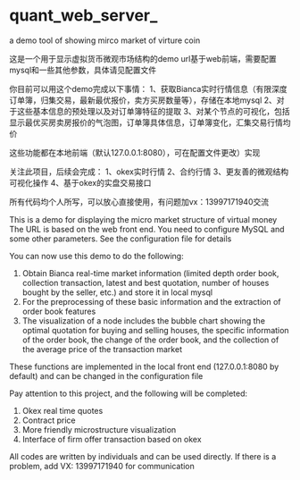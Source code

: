 # quant_web_server_
a demo tool of showing mirco market of virture coin

这是一个用于显示虚拟货币微观市场结构的demo
url基于web前端，需要配置mysql和一些其他参数，具体请见配置文件

你目前可以用这个demo完成以下事情：
  1、获取Bianca实时行情信息（有限深度订单簿，归集交易，最新最优报价，卖方买房数量等），存储在本地mysql
  2、对于这些基本信息的预处理以及对订单簿特征的提取
  3、对某个节点的可视化，包括显示最优买房卖房报价的气泡图，订单簿具体信息，订单簿变化，汇集交易行情均价
 
这些功能都在本地前端（默认127.0.0.1:8080），可在配置文件更改）实现
 
关注此项目，后续会完成：
  1、okex实时行情
  2、合约行情
  3、更友善的微观结构可视化操作
  4、基于okex的实盘交易接口

所有代码均个人所写，可以放心直接使用，有问题加vx：13997171940交流

This is a demo for displaying the micro market structure of virtual money
The URL is based on the web front end. You need to configure MySQL and some other parameters. See the configuration file for details

You can now use this demo to do the following:
1. Obtain Bianca real-time market information (limited depth order book, collection transaction, latest and best quotation, number of houses bought by the seller, etc.) and store it in local mysql
2. For the preprocessing of these basic information and the extraction of order book features
3. The visualization of a node includes the bubble chart showing the optimal quotation for buying and selling houses, the specific information of the order book, the change of the order book, and the collection of the average price of the transaction market

These functions are implemented in the local front end (127.0.0.1:8080 by default) and can be changed in the configuration file

Pay attention to this project, and the following will be completed:
1. Okex real time quotes
2. Contract price
3. More friendly microstructure visualization
4. Interface of firm offer transaction based on okex

All codes are written by individuals and can be used directly. If there is a problem, add VX: 13997171940 for communication
